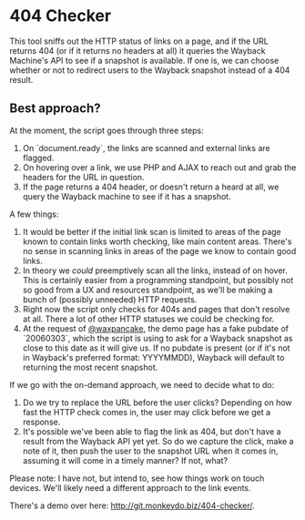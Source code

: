 <h1>404 Checker</h1>

<p>This tool sniffs out the HTTP status of links on a page, and if the URL returns 404 (or if it returns no headers at all) it queries the Wayback Machine's API to see if a snapshot is available. If one is, we can choose whether or not to redirect users to the Wayback snapshot instead of a 404 result.</p>

<h2>Best approach?</h2>

<p>At the moment, the script goes through three steps:</p>

<ol>
	<li>On `document.ready`, the links are scanned and external links are flagged.</li>
	<li>On hovering over a link, we use PHP and AJAX to reach out and grab the headers for the URL in question.</li>
	<li>If the page returns a 404 header, or doesn't return a heard at all, we query the Wayback machine to see if it has a snapshot.</li>
</ol>

<p>A few things:</p>

<ol>
	<li>It would be better if the initial link scan is limited to areas of the page known to contain links worth checking, like main content areas. There's no sense in scanning links in areas of the page we know to contain good links.</li>
	<li>In theory we <em>could</em> preemptively scan all the links, instead of on hover. This is certainly easier from a programming standpoint, but possibly not so good from a UX and resources standpoint, as we'll be making a bunch of (possibly unneeded) HTTP requests.</li>
	<li>Right now the script only checks for 404s and pages that don't resolve at all. There a lot of other HTTP statuses we could be checking for.</li>
	<li>At the request of <a href="https://twitter.com/waxpancake/status/532597685191454720">@waxpancake</a>, the demo page has a fake pubdate of `20060303`, which the script is using to ask for a Wayback snapshot as close to this date as it will give us. If no pubdate is present (or if it's not in Wayback's preferred format: YYYYMMDD), Wayback will default to returning the most recent snapshot.</li>
</ol>

<p>If we go with the on-demand approach, we need to decide what to do:</p>

<ol>
	<li>Do we try to replace the URL before the user clicks? Depending on how fast the HTTP check comes in, the user may click before we get a response.</li>
	<li>It's possible we've been able to flag the link as 404, but don't have a result from the Wayback API yet yet. So do we capture the click, make a note of it, then push the user to the snapshot URL when it comes in, assuming it will come in a timely manner? If not, what?</li>
</ol>

<p>Please note: I have not, but intend to, see how things work on touch devices. We'll likely need a different approach to the link events.</p>

<p>There's a demo over here: <a href="http://git.monkeydo.biz/404-checker/">http://git.monkeydo.biz/404-checker/</a>.</p>